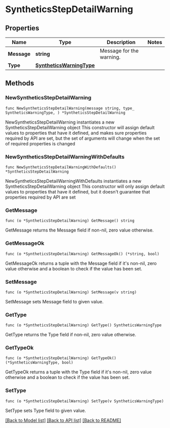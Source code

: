 # SyntheticsStepDetailWarning

## Properties

Name | Type | Description | Notes
---- | ---- | ----------- | ------
**Message** | **string** | Message for the warning. | 
**Type** | [**SyntheticsWarningType**](SyntheticsWarningType.md) |  | 

## Methods

### NewSyntheticsStepDetailWarning

`func NewSyntheticsStepDetailWarning(message string, type_ SyntheticsWarningType, ) *SyntheticsStepDetailWarning`

NewSyntheticsStepDetailWarning instantiates a new SyntheticsStepDetailWarning object
This constructor will assign default values to properties that have it defined,
and makes sure properties required by API are set, but the set of arguments
will change when the set of required properties is changed

### NewSyntheticsStepDetailWarningWithDefaults

`func NewSyntheticsStepDetailWarningWithDefaults() *SyntheticsStepDetailWarning`

NewSyntheticsStepDetailWarningWithDefaults instantiates a new SyntheticsStepDetailWarning object
This constructor will only assign default values to properties that have it defined,
but it doesn't guarantee that properties required by API are set

### GetMessage

`func (o *SyntheticsStepDetailWarning) GetMessage() string`

GetMessage returns the Message field if non-nil, zero value otherwise.

### GetMessageOk

`func (o *SyntheticsStepDetailWarning) GetMessageOk() (*string, bool)`

GetMessageOk returns a tuple with the Message field if it's non-nil, zero value otherwise
and a boolean to check if the value has been set.

### SetMessage

`func (o *SyntheticsStepDetailWarning) SetMessage(v string)`

SetMessage sets Message field to given value.


### GetType

`func (o *SyntheticsStepDetailWarning) GetType() SyntheticsWarningType`

GetType returns the Type field if non-nil, zero value otherwise.

### GetTypeOk

`func (o *SyntheticsStepDetailWarning) GetTypeOk() (*SyntheticsWarningType, bool)`

GetTypeOk returns a tuple with the Type field if it's non-nil, zero value otherwise
and a boolean to check if the value has been set.

### SetType

`func (o *SyntheticsStepDetailWarning) SetType(v SyntheticsWarningType)`

SetType sets Type field to given value.



[[Back to Model list]](../README.md#documentation-for-models) [[Back to API list]](../README.md#documentation-for-api-endpoints) [[Back to README]](../README.md)


